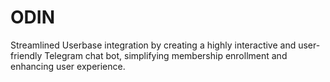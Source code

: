 # ODIN
Streamlined Userbase integration by creating a highly interactive and user-friendly Telegram chat bot, simplifying membership enrollment and enhancing user experience.
